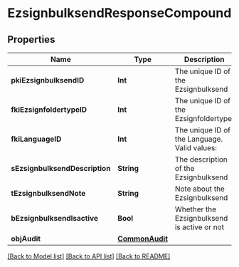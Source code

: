 # EzsignbulksendResponseCompound

## Properties
Name | Type | Description | Notes
------------ | ------------- | ------------- | -------------
**pkiEzsignbulksendID** | **Int** | The unique ID of the Ezsignbulksend | 
**fkiEzsignfoldertypeID** | **Int** | The unique ID of the Ezsignfoldertype. | 
**fkiLanguageID** | **Int** | The unique ID of the Language.  Valid values:  |Value|Description| |-|-| |1|French| |2|English| | 
**sEzsignbulksendDescription** | **String** | The description of the Ezsignbulksend | 
**tEzsignbulksendNote** | **String** | Note about the Ezsignbulksend | 
**bEzsignbulksendIsactive** | **Bool** | Whether the Ezsignbulksend is active or not | 
**objAudit** | [**CommonAudit**](CommonAudit.md) |  | 

[[Back to Model list]](../README.md#documentation-for-models) [[Back to API list]](../README.md#documentation-for-api-endpoints) [[Back to README]](../README.md)


